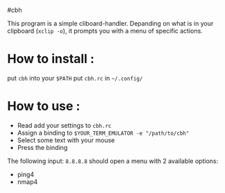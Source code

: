 #cbh

This program is a simple cliboard-handler.
Depanding on what is in your clipboard (`xclip -o`), it prompts you with a menu
of specific actions.

# How to install :

put `cbh` into your `$PATH`
put `cbh.rc` in `~/.config/`

# How to use :
* Read add your settings to `cbh.rc`
* Assign a binding to `$YOUR_TERM_EMULATOR -e "/path/to/cbh"`
* Select some text with your mouse
* Press the binding

The following input: `8.8.8.8` should open a menu with 2 available options:
* ping4
* nmap4
